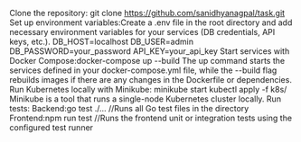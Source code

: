 Clone the repository: git clone https://github.com/sanidhyanagpal/task.git
Set up environment variables:Create a .env file in the root directory and add necessary environment variables for your services (DB credentials, API keys, etc.).
    DB_HOST=localhost
    DB_USER=admin
    DB_PASSWORD=your_password
    API_KEY=your_api_key
Start services with Docker Compose:docker-compose up --build
      The up command starts the services defined in your docker-compose.yml file, while the --build flag rebuilds images if there are any changes in the Dockerfile or       dependencies.
Run Kubernetes locally with Minikube: minikube start
                                      kubectl apply -f k8s/
    Minikube is a tool that runs a single-node Kubernetes cluster locally.
Run tests:
          Backend:go test ./...                  //Runs all Go test files in the directory
          Frontend:npm run test                  //Runs the frontend unit or integration tests using the configured test runner
